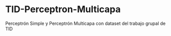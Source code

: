 # TID-Perceptron-Multicapa
Perceptrón Simple y Perceptrón Multicapa con dataset del trabajo grupal de TID
